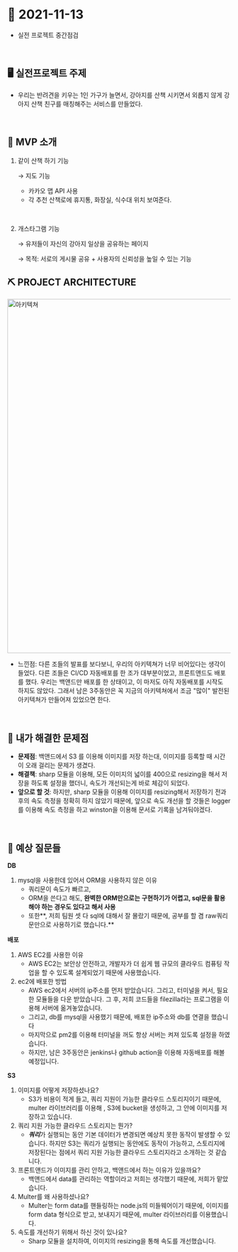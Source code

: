 # 📝 2021-11-13
-  실전 프로젝트 중간점검 

<br>

## 🖥 실전프로젝트 주제

- 우리는 반려견을 키우는 1인 가구가 늘면서, 강아지를 산책 시키면서 외롭지 않게 강아지 산책 친구를 매칭해주는 서비스를 만들었다.

<br>

## 📘 MVP 소개
1. 같이 산책 하기 기능 
    
    → 지도 기능
    
    - 카카오 맵 API 사용
    - 각 추천 산책로에 휴지통, 화장실, 식수대 위치 보여준다.

<br>

2. 개스타그램 기능
    
    → 유저들이 자신의 강아지 일상을 공유하는 페이지
    
    → 목적: 서로의 게시물 공유 + 사용자의 신뢰성을 높일 수 있는 기능


## ⛏️ PROJECT ARCHITECTURE
<img width="798" alt="아키텍쳐" src="https://user-images.githubusercontent.com/59908525/141793552-03a8a0e4-7e92-4e4d-ae8a-0ac4f12169f1.png">

- 느낀점: 다른 조들의 발표를 보다보니, 우리의 아키텍쳐가 너무 비어있다는 생각이 들었다. 다른 조들은 CI/CD 자동배포를 한 조가 대부분이었고, 프론트앤드도 배포를 했다. 우리는 백앤드만 배포를 한 상태이고, 이 마저도 아직 자동배포를 시작도 하지도 않았다. 그래서 남은 3주동안은 꼭 지금의 아키텍쳐에서 조금 "많이" 발전된 아키텍쳐가 만들어져 있었으면 한다.

<br>

## 📌 내가 해결한 문제점

- **문제점**: 백앤드에서 S3 를 이용해 이미지를 저장 하는대, 이미지를 등록할 때 시간이 오래 걸리는 문제가 생겼다.
- **해결책**: sharp 모듈을 이용해, 모든 이미지의 넓이를 400으로 resizing을 해서 저장을 하도록 설정을 했더니, 속도가 개선되는게 바로 체감이 되었다.
- **앞으로 할 것**: 하지만, sharp 모듈을 이용해 이미지를 resizing해서 저장하기 전과 후의 속도 측정을 정확히 하지 않았기 때문에, 앞으로 속도 개선을 할 것들은 logger를 이용해 속도 측정을 하고 winston을 이용해 문서로 기록을 남겨둬야겠다.

<br>

## 📝 예상 질문들

**DB**

1. mysql을 사용한데 있어서 ORM을 사용하지 않은 이유
    - 쿼리문이 속도가 빠르고,
    - ORM을 쓴다고 해도, **완벽한 ORM만으로는 구현하기가 어렵고, sql문을 활용해야 하는 경우도 있다고 해서 사용**
    - 또한**, 저희 팀원 셋 다 sql에 대해서 잘 몰랐기 때문에, 공부를 할 겸 raw쿼리문만으로 사용하기로 했습니다.**

**배포**

1. AWS EC2를 사용한 이유
    - AWS EC2는 보안상 안전하고, 개발자가 더 쉽게 웹 규모의 클라우드 컴퓨팅 작업을 할 수 있도록 설계되었기 때문에 사용했습니다.
2. ec2에 배포한 방법
    - AWS ec2에서 서버의 ip주소를 먼저 받았습니다. 그리고, 터미널을 켜서, 필요한 모듈들을 다운 받았습니다. 그 후, 저희 코드들을 filezilla라는 프로그램을 이용해 서버에 옮겨놓았습니다.
    - 그리고, db를 mysql을 사용했기 때문에, 배포한 ip주소와 db를 연결을 했습니다
    - 마지막으로 pm2를 이용해 터미널을 꺼도 항상 서버는 켜져 있도록 설정을 하였습니다.
    - 하지만, 남은 3주동안은 jenkins나 github action을 이용해 자동배포를 해볼 예정입니다.

**S3**

1. 이미지를 어떻게 저장하셨나요?
    - S3가 비용이 적게 들고, 쿼리 지원이 가능한 클라우드 스토리지이기 때문에, multer 라이브러리를 이용해 , S3에 bucket을 생성하고, 그 안에 이미지를 저장하고 있습니다.
2. 쿼리 지원 가능한 클라우드 스토리지는 뭔가?
    - ***쿼리***가 실행되는 동안 기본 데이터가 변경되면 예상치 못한 동작이 발생할 수 있습니다. 하지만 S3는 쿼리가 실행되는 동안에도 동작이 가능하고, 스토리지에 저장된다는 점에서 쿼리 지원 가능한 클라우드 스토리지라고 소개하는 것 같습니다.
3. 프론트앤드가 이미지를 관리 안하고, 백앤드에서 하는 이유가 있을까요?
    - 백앤드에서 data를 관리하는 역할이라고 저희는 생각했기 때문에, 저희가 맡았습니다.
4. Multer를 왜 사용하셨나요?
    - Multer는 form data를 핸들링하는 node.js의 미들웨어이기 때문에, 이미지를 form data 형식으로 받고, 보내지기 때문에,  multer 라이브러리를 이용했습니다.
5. 속도를 개선하기 위해서 하신 것이 있나요?
    - Sharp 모듈을 설치하여, 이미지의 resizing을 통해 속도를 개선했습니다.



